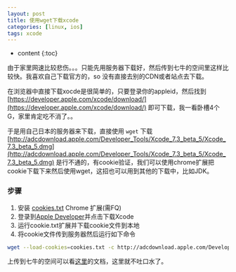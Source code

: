 ```yaml
---
layout: post
title: 使用wget下载xcode
categories: [linux, ios]
tags: xcode
---
```


* content
{:toc}

由于家里网速比较悲伤。。。只能先用服务器下载好，然后传到七牛的空间里这样比较快。我喜欢自己下载官方的，so 没有直接去别的CDN或者站点去下载。



在浏览器中直接下载xocde是很简单的，只要登录你的appleid，然后找到 [https://developer.apple.com/xcode/download/](https://developer.apple.com/xcode/download/) 即可下载，我一看卧槽4个G，家里肯定吃不消了。。

于是用自己日本的服务器来下载，直接使用 `wget` 下载 [http://adcdownload.apple.com/Developer_Tools/Xcode_7.3_beta_5/Xcode_7.3_beta_5.dmg](http://adcdownload.apple.com/Developer_Tools/Xcode_7.3_beta_5/Xcode_7.3_beta_5.dmg) 是行不通的，有cookie验证，我们可以使用chrome扩展把cookie下载下来然后使用wget，这招也可以用到其他的下载中，比如JDK。

<!--more-->

### 步骤

1. 安装 [cookies.txt](https://chrome.google.com/webstore/detail/cookiestxt/njabckikapfpffapmjgojcnbfjonfjfg?hl=cn) Chrome 扩展(需FQ)
2. 登录到[Apple Developer](https://developer.apple.com)并点击下载Xcode
3. 运行cookie.txt扩展并下载cookie文件到本地
4. 将cookie文件传到服务器然后运行如下命令
```sh
wget --load-cookies=cookies.txt -c http://adcdownload.apple.com/Developer_Tools/Xcode_7.3_beta_5/Xcode_7.3_beta_5.dmg
```

上传到七牛的空间可以看[这里](http://developer.qiniu.com/code/v6/tool/qrsctl.html)的文档，这里就不吐口水了。